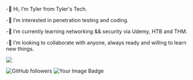 -👋 Hi, I’m Tyler from Tyler's Tech.

-👀 I’m interested in penetration testing and coding.

-🌱 I’m currently learning networking && security via Udemy, HTB and THM.

-💞️ I’m looking to collaborate with anyone, always ready and willing to learn new things. 



![](https://komarev.com/ghpvc/?username=TylersTech2020&color=blue)

<img alt="GitHub followers" src="https://img.shields.io/github/followers/TylersTech2020?style=social">

<img src="https://tryhackme-badges.s3.amazonaws.com/LawlessCarrot.png" alt="Your Image Badge" />










<!---
TylersTech2020/TylersTech2020 is a cow special pie repository because its `README.md` (this file) appears on your GitHub profile.
You can click the Preview link to take a look at your changes or you can leave it how it is cause does anyone actually look at these...
--->
